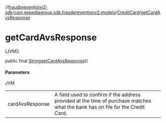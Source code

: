 //[fraudpreventionv2-sdk](../../../index.md)/[com.expediagroup.sdk.fraudpreventionv2.models](../index.md)/[CreditCard](index.md)/[getCardAvsResponse](get-card-avs-response.md)

# getCardAvsResponse

[JVM]\

public final [String](https://docs.oracle.com/javase/8/docs/api/java/lang/String.html)[getCardAvsResponse](get-card-avs-response.md)()

#### Parameters

JVM

| | |
|---|---|
| cardAvsResponse | A field used to confirm if the address provided at the time of purchase matches what the bank has on file for the Credit Card. |
